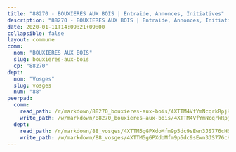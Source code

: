 ```yaml
---
title: "88270 - BOUXIERES AUX BOIS | Entraide, Annonces, Initiatives"
description: "88270 - BOUXIERES AUX BOIS | Entraide, Annonces, Initiatives"
date: 2020-01-11T14:09:21+09:00
collapsible: false
layout: commune
comm:
  nom: "BOUXIERES AUX BOIS"
  slug: bouxieres-aux-bois
  cp: "88270"
dept:
  nom: "Vosges"
  slug: vosges
  num: "88"
peerpad:
  comm:
    read_path: /r/markdown/88270_bouxieres-aux-bois/4XTTM4VfYmNcqrkRpjH59JT9iPAKZa8zjMgz1TaSA2qgoHixj
    write_path: /w/markdown/88270_bouxieres-aux-bois/4XTTM4VfYmNcqrkRpjH59JT9iPAKZa8zjMgz1TaSA2qgoHixj-K3TgUVLpg4Kf4ruXYWMzvjfG3Gjt5fUvKwdFtLz2wgA1sxs5uzgLyfC7hns1t4EPN3fH756mLEhRQiebNNAEvVnURaKK8c4mXSXGDEJzZHpYbnggMYejDT59hzbsFqHdCnuBsZGF
  dept:
    read_path: /r/markdown/88_vosges/4XTTM5gGPXdoMfm9p5dc9sEwn3JS776cHSw64JYpD4AKnKgyh
    write_path: /w/markdown/88_vosges/4XTTM5gGPXdoMfm9p5dc9sEwn3JS776cHSw64JYpD4AKnKgyh-K3TgUjEFywcTUHQwfrd2vcZqhoXLakdoQGFv4iriv1FKkvQkBsudnBxafkQDfPcxTDRHN5T6bYyganuvcakuKenYoB5mPLKqUBjNMwpn75GQVixUmzXGkneDufRSqDthC8iyXi1Z
---
```


